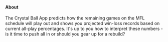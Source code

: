 #### About
The Crystal Ball App predicts how the remaining games on the MFL schedule will play out and shows you projected win-loss records based on current all-play percentages. It's up to you how to interpret these numbers - is it time to push all in or should you gear up for a rebuild?

